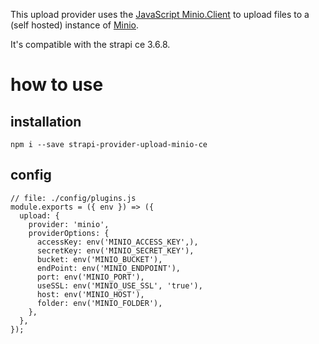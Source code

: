 This upload provider uses the [JavaScript Minio.Client](https://docs.min.io/docs/javascript-client-api-reference.html) to upload files to a (self hosted) instance of [Minio](https://min.io/).

It's compatible with the strapi ce 3.6.8.
# how to use
## installation
`npm i --save strapi-provider-upload-minio-ce`

## config
```
// file: ./config/plugins.js
module.exports = ({ env }) => ({
  upload: {
    provider: 'minio',
    providerOptions: {
      accessKey: env('MINIO_ACCESS_KEY',),
      secretKey: env('MINIO_SECRET_KEY'),
      bucket: env('MINIO_BUCKET'),
      endPoint: env('MINIO_ENDPOINT'),
      port: env('MINIO_PORT'),
      useSSL: env('MINIO_USE_SSL', 'true'),
      host: env('MINIO_HOST'),
      folder: env('MINIO_FOLDER'),
    },
  },
});

```
